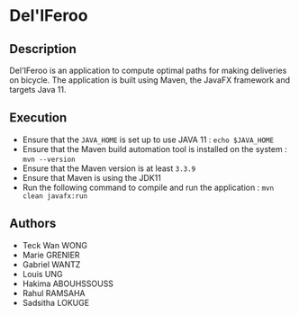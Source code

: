 # Del'IFeroo

## Description

Del'IFeroo is an application to compute optimal paths for making deliveries on bicycle.
The application is built using Maven, the JavaFX framework and targets Java 11.

## Execution

- Ensure that the `JAVA_HOME` is set up to use JAVA 11 : `echo $JAVA_HOME`
- Ensure that the Maven build automation tool is installed on the system : `mvn --version`
- Ensure that the Maven version is at least `3.3.9`
- Ensure that Maven is using the JDK11
- Run the following command to compile and run the application : `mvn clean javafx:run`

## Authors

- Teck Wan WONG
- Marie GRENIER
- Gabriel WANTZ
- Louis UNG
- Hakima ABOUHSSOUSS
- Rahul RAMSAHA
- Sadsitha LOKUGE